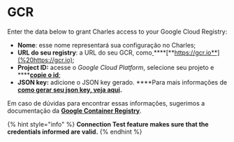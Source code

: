 # GCR

Enter the data below to grant Charles access to your Google Cloud Registry:

* **Nome**: esse nome representará sua configuração no Charles;
* **URL do seu registry**: a URL do seu GCR, como[ ](%20https://gcr.io)\*\*\*\*[**https://gcr.io**](%20https://gcr.io);
* **Project ID:** acesse o _Google Cloud Platform_, selecione seu projeto e ****[**copie o id**;](https://support.google.com/googleapi/answer/7014113?hl=en)
* **JSON key:** adicione o JSON key gerado. ****Para mais informações de [**como gerar seu json key, veja aqui**](https://cloud.google.com/container-registry/docs/advanced-authentication#json-key)**.**

Em caso de dúvidas para encontrar essas informações, sugerimos a documentação da [**Google Container Registry**](https://cloud.google.com/container-registry).

{% hint style="info" %}
**Connection Test feature makes sure that the credentials informed are valid.**
{% endhint %}

